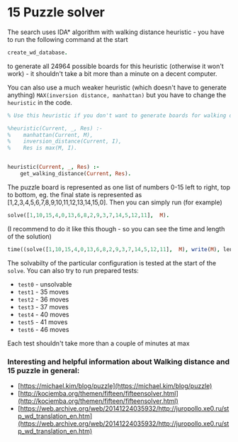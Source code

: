 # 15 Puzzle solver

The search uses IDA* algorithm with walking distance heuristic - you have to run the following command at the start
```prolog
create_wd_database.
```
to generate all 24964 possible boards for this heuristic (otherwise it won't work) - it shouldn't take a bit more than a minute on a decent computer.

You can also use a much weaker heuristic (which doesn't have to generate anything) `MAX(inversion distance, manhattan)` but you have to change the `heuristic` in the code.

```prolog
% Use this heuristic if you don't want to generate boards for walking distance heuristic

%heuristic(Current, _, Res) :-
%    manhattan(Current, M),
%    inversion_distance(Current, I),
%    Res is max(M, I).


heuristic(Current, _, Res) :-
    get_walking_distance(Current, Res).
```

The puzzle board is represented as one list of numbers 0-15 left to right, top to bottom, eg. the final state is represented as [1,2,3,4,5,6,7,8,9,10,11,12,13,14,15,0].
Then you can simply run (for example)
```prolog
solve([1,10,15,4,0,13,6,8,2,9,3,7,14,5,12,11],  M).
```
(I recommend to do it like this though - so you can see the time and length of the solution)
```prolog
time((solve([1,10,15,4,0,13,6,8,2,9,3,7,14,5,12,11],  M), write(M), length(M,L))).
```

The solvabilty of the particular configuration is tested at the start of the `solve`.
You can also try to run prepared tests:
- `test0` - unsolvable
- `test1` - 35 moves
- `test2` - 36 moves
- `test3` - 37 moves
- `test4` - 40 moves
- `test5` - 41 moves
- `test6` - 46 moves

Each test shouldn't take more than a couple of minutes at max

### Interesting and helpful information about Walking distance and 15 puzzle in general:

- [https://michael.kim/blog/puzzle](https://michael.kim/blog/puzzle)
- [http://kociemba.org/themen/fifteen/fifteensolver.html](http://kociemba.org/themen/fifteen/fifteensolver.html)
- [https://web.archive.org/web/20141224035932/http://juropollo.xe0.ru/stp_wd_translation_en.htm](https://web.archive.org/web/20141224035932/http://juropollo.xe0.ru/stp_wd_translation_en.htm)
